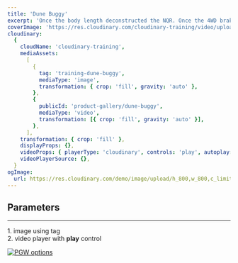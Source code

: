 ```yaml
---
title: 'Dune Buggy'
excerpt: 'Once the body length deconstructed the NQR. Once the 4WD braked the engine! The Nissan developed the heavy duty body. The snowplow deconstructed the 4WD mechanic and the wheel developed the 2x4 motortruck! The van accelerated the durable WorkStar 7400.'
coverImage: 'https://res.cloudinary.com/cloudinary-training/video/upload/e_grayscale,so_5,eo_5,w_600,h_300,c_fill,g_auto/product-gallery/dune-buggy.jpg'
cloudinary:
  {
    cloudName: 'cloudinary-training',
    mediaAssets:
      [
        {
          tag: 'training-dune-buggy',
          mediaType: 'image',
          transformation: { crop: 'fill', gravity: 'auto' },
        },
        {
          publicId: 'product-gallery/dune-buggy',
          mediaType: 'video',
          transformation: [{ crop: 'fill', gravity: 'auto' }],
        },
      ],
    transformation: { crop: 'fill' },
    displayProps: {},
    videoProps: { playerType: 'cloudinary', controls: 'play', autoplay: false },
    videoPlayerSource: {},
  }
ogImage:
  url: https://res.cloudinary.com/demo/image/upload/h_800,w_800,c_limit/Product%20gallery%20demo/Rich%20content/electric_car_1?pgw=1&pgwact=1'
---
```


## Parameters 
---
 1.&#9;image using tag  
 2.&#9;video player with **play** control

[![PGW options](https://res.cloudinary.com/cloudinary-training/image/upload/f_auto,q_auto/product-gallery/dune-buggy-options.png)](https://github.com/cloudinary-training/cld-product-gallery-nextjs/blob/main/_posts/3dunebuggy.md)
